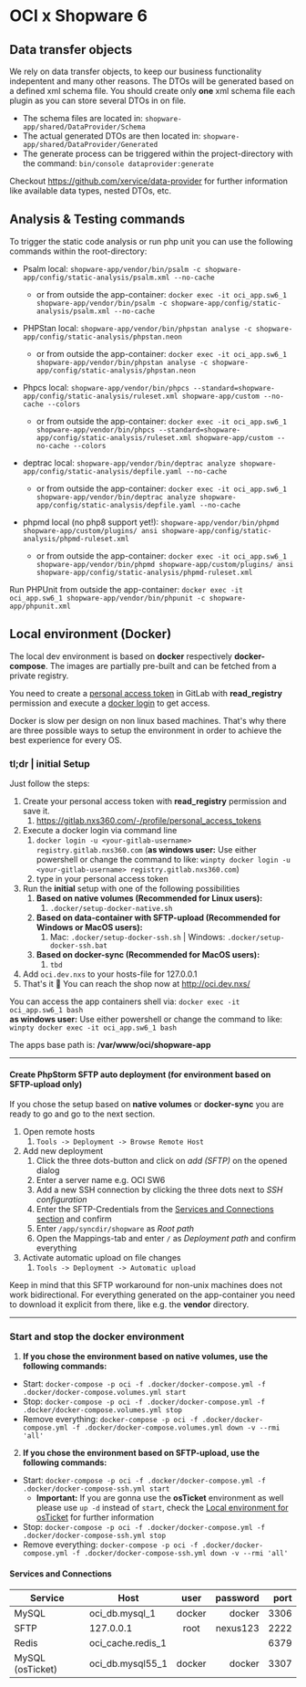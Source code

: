 # OCI x Shopware 6

## Data transfer objects

We rely on data transfer objects, to keep our business functionality indepentent and many other reasons. The DTOs will be generated based on a defined xml schema file.
You should create only **one** xml schema file each plugin as you can store several DTOs in on file.

* The schema files are located in: ```shopware-app/shared/DataProvider/Schema```
* The actual generated DTOs are then located in: ```shopware-app/shared/DataProvider/Generated```
* The generate process can be triggered within the project-directory with the command: ```bin/console dataprovider:generate```

Checkout <https://github.com/xervice/data-provider> for further information like available data types, nested DTOs, etc.

## Analysis & Testing commands

To trigger the static code analysis or run php unit you can use the following commands within the root-directory:

* Psalm local: ```shopware-app/vendor/bin/psalm -c shopware-app/config/static-analysis/psalm.xml --no-cache```
    * or from outside the app-container: ```docker exec -it oci_app.sw6_1 shopware-app/vendor/bin/psalm -c shopware-app/config/static-analysis/psalm.xml --no-cache```

* PHPStan local: ```shopware-app/vendor/bin/phpstan analyse -c shopware-app/config/static-analysis/phpstan.neon```
    * or from outside the app-container: ```docker exec -it oci_app.sw6_1 shopware-app/vendor/bin/phpstan analyse -c shopware-app/config/static-analysis/phpstan.neon```

* Phpcs local: ```shopware-app/vendor/bin/phpcs --standard=shopware-app/config/static-analysis/ruleset.xml shopware-app/custom --no-cache --colors```
    * or from outside the app-container: ```docker exec -it oci_app.sw6_1 shopware-app/vendor/bin/phpcs --standard=shopware-app/config/static-analysis/ruleset.xml shopware-app/custom --no-cache --colors```

* deptrac local: ```shopware-app/vendor/bin/deptrac analyze shopware-app/config/static-analysis/depfile.yaml --no-cache```
    * or from outside the app-container: ```docker exec -it oci_app.sw6_1 shopware-app/vendor/bin/deptrac analyze shopware-app/config/static-analysis/depfile.yaml --no-cache```

* phpmd local (no php8 support yet!): ```shopware-app/vendor/bin/phpmd shopware-app/custom/plugins/ ansi shopware-app/config/static-analysis/phpmd-ruleset.xml```
    * or from outside the app-container: ```docker exec -it oci_app.sw6_1 shopware-app/vendor/bin/phpmd shopware-app/custom/plugins/ ansi shopware-app/config/static-analysis/phpmd-ruleset.xml```

Run PHPUnit from outside the app-container: ```docker exec -it oci_app.sw6_1 shopware-app/vendor/bin/phpunit -c shopware-app/phpunit.xml```

## Local environment (Docker)
The local dev environment is based on **docker** respectively **docker-compose**. The images are partially pre-built and can be fetched from a private registry.

You need to create a [personal access token](https://docs.gitlab.com/ee/user/profile/personal_access_tokens.html#creating-a-personal-access-token) in GitLab with **read_registry** permission and execute a [docker login](https://docs.gitlab.com/ee/user/packages/container_registry/#authenticate-with-the-container-registry) to get access.

Docker is slow per design on non linux based machines. That's why there are three possible ways to setup the environment in order to achieve the best experience for every OS.

### tl;dr | initial Setup
Just follow the steps:

1. Create your personal access token with **read_registry** permission and save it.
    1. https://gitlab.nxs360.com/-/profile/personal_access_tokens
2. Execute a docker login via command line
    1. ```docker login -u <your-gitlab-username> registry.gitlab.nxs360.com``` (**as windows user:** Use either powershell or change the command to like: ```winpty docker login -u <your-gitlab-username> registry.gitlab.nxs360.com```)
    2. type in your personal access token
3. Run the **initial** setup with one of the following possibilities
    1. **Based on native volumes (Recommended for Linux users):**
        1. ```.docker/setup-docker-native.sh```
    2. **Based on data-container with SFTP-upload (Recommended for Windows or MacOS users):**
        1. Mac: ```.docker/setup-docker-ssh.sh``` | Windows: ```.docker/setup-docker-ssh.bat```
    3. **Based on docker-sync (Recommended for MacOS users):**
        1. ```tbd```
4. Add ```oci.dev.nxs``` to your hosts-file for 127.0.0.1
5. That's it 🎉 You can reach the shop now at http://oci.dev.nxs/

You can access the app containers shell via: ```docker exec -it oci_app.sw6_1 bash```  
**as windows user:** Use either powershell or change the command to like: ```winpty docker exec -it oci_app.sw6_1 bash```

The apps base path is: **/var/www/oci/shopware-app**

***

#### Create PhpStorm SFTP auto deployment (for environment based on SFTP-upload only)

If you chose the setup based on **native volumes** or **docker-sync** you are ready to go and go to the next section.

1. Open remote hosts
    1. ```Tools -> Deployment -> Browse Remote Host```
2. Add new deployment
    1. Click the three dots-button and click on *add (SFTP)* on the opened dialog
    2. Enter a server name e.g. OCI SW6
    3. Add a new SSH connection by clicking the three dots next to *SSH configuration*
    4. Enter the SFTP-Credentials from the [Services and Connections section](#services-and-connections) and confirm
    5. Enter ```/app/syncdir/shopware``` as *Root path*
    6. Open the Mappings-tab and enter ```/``` as *Deployment path* and confirm everything
3. Activate automatic upload on file changes
    1. ```Tools -> Deployment -> Automatic upload```

Keep in mind that this SFTP workaround for non-unix machines does not work bidirectional. For everything generated on the app-container you need to download it explicit from there, like e.g. the **vendor** directory.

***

### Start and stop the docker environment

1. **If you chose the environment based on native volumes, use the following commands:**
* Start: ```docker-compose -p oci -f .docker/docker-compose.yml -f .docker/docker-compose.volumes.yml start```
* Stop: ```docker-compose -p oci -f .docker/docker-compose.yml -f .docker/docker-compose.volumes.yml stop```
* Remove everything: ```docker-compose -p oci -f .docker/docker-compose.yml -f .docker/docker-compose.volumes.yml down -v --rmi 'all'```

2. **If you chose the environment based on SFTP-upload, use the following commands:**
* Start: ```docker-compose -p oci -f .docker/docker-compose.yml -f .docker/docker-compose-ssh.yml start```
    * **Important:** If you are gonna use the **osTicket** environment as well please use ```up -d``` instead of ```start```, check the [Local environment for osTicket](#local-environment-for-osticket) for further information
* Stop: ```docker-compose -p oci -f .docker/docker-compose.yml -f .docker/docker-compose-ssh.yml stop```
* Remove everything: ```docker-compose -p oci -f .docker/docker-compose.yml -f .docker/docker-compose-ssh.yml down -v --rmi 'all'```

#### Services and Connections

| Service           |Host                       | user          | password  | port  |
| -------------     |-------------------------- |:-------------:| ---------:|------:|
| MySQL             | oci_db.mysql_1      | docker        | docker    | 3306  |
| SFTP              | 127.0.0.1                 | root          | nexus123  | 2222  |
| Redis             | oci_cache.redis_1   |               |           | 6379  |
| MySQL (osTicket)  | oci_db.mysql55_1    | docker        | docker    | 3307  |
